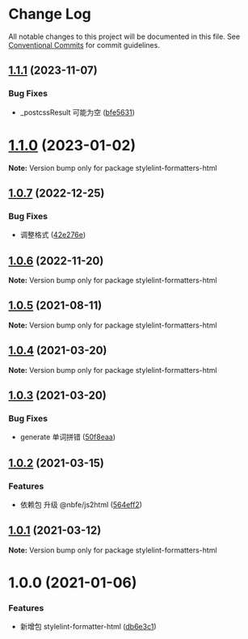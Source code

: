 # Change Log

All notable changes to this project will be documented in this file.
See [Conventional Commits](https://conventionalcommits.org) for commit guidelines.

## [1.1.1](https://github.com/shuoshubao/nbfe/compare/stylelint-formatters-html@1.1.0...stylelint-formatters-html@1.1.1) (2023-11-07)


### Bug Fixes

* _postcssResult 可能为空 ([bfe5631](https://github.com/shuoshubao/nbfe/commit/bfe5631c366be8b3572254bcd3699f435ca2c6de))





# [1.1.0](https://github.com/shuoshubao/nbfe/compare/stylelint-formatters-html@1.0.7...stylelint-formatters-html@1.1.0) (2023-01-02)

**Note:** Version bump only for package stylelint-formatters-html





## [1.0.7](https://github.com/shuoshubao/nbfe/compare/stylelint-formatters-html@1.0.6...stylelint-formatters-html@1.0.7) (2022-12-25)


### Bug Fixes

* 调整格式 ([42e276e](https://github.com/shuoshubao/nbfe/commit/42e276ee19c03ca23b3237318fb4d98ec72f8f8f))





## [1.0.6](https://github.com/shuoshubao/nbfe/compare/stylelint-formatters-html@1.0.5...stylelint-formatters-html@1.0.6) (2022-11-20)

**Note:** Version bump only for package stylelint-formatters-html





## [1.0.5](https://github.com/shuoshubao/nbfe/compare/stylelint-formatters-html@1.0.4...stylelint-formatters-html@1.0.5) (2021-08-11)

**Note:** Version bump only for package stylelint-formatters-html





## [1.0.4](https://github.com/shuoshubao/nbfe/compare/stylelint-formatters-html@1.0.3...stylelint-formatters-html@1.0.4) (2021-03-20)

**Note:** Version bump only for package stylelint-formatters-html





## [1.0.3](https://github.com/shuoshubao/nbfe/compare/stylelint-formatters-html@1.0.2...stylelint-formatters-html@1.0.3) (2021-03-20)


### Bug Fixes

* generate 单词拼错 ([50f8eaa](https://github.com/shuoshubao/nbfe/commit/50f8eaa))





## [1.0.2](https://github.com/shuoshubao/nbfe/compare/stylelint-formatters-html@1.0.0...stylelint-formatters-html@1.0.2) (2021-03-15)


### Features

* 依赖包 升级 @nbfe/js2html ([564eff2](https://github.com/shuoshubao/nbfe/commit/564eff2))





## [1.0.1](https://github.com/shuoshubao/nbfe/compare/stylelint-formatters-html@1.0.0...stylelint-formatters-html@1.0.1) (2021-03-12)

**Note:** Version bump only for package stylelint-formatters-html





# 1.0.0 (2021-01-06)


### Features

* 新增包 stylelint-formatter-html ([db6e3c1](https://github.com/shuoshubao/nbfe/commit/db6e3c1))

